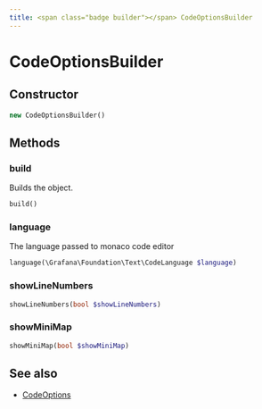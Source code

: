 ```yaml
---
title: <span class="badge builder"></span> CodeOptionsBuilder
---
```

# <span class="badge builder"></span> CodeOptionsBuilder

## Constructor

```php
new CodeOptionsBuilder()
```
## Methods

### <span class="badge object-method"></span> build

Builds the object.

```php
build()
```

### <span class="badge object-method"></span> language

The language passed to monaco code editor

```php
language(\Grafana\Foundation\Text\CodeLanguage $language)
```

### <span class="badge object-method"></span> showLineNumbers

```php
showLineNumbers(bool $showLineNumbers)
```

### <span class="badge object-method"></span> showMiniMap

```php
showMiniMap(bool $showMiniMap)
```

## See also

 * <span class="badge object-type-class"></span> [CodeOptions](./object-CodeOptions.md)
